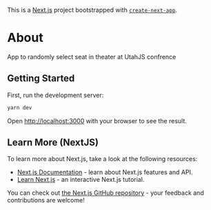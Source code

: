 This is a [Next.js](https://nextjs.org/) project bootstrapped with [`create-next-app`](https://github.com/zeit/next.js/tree/canary/packages/create-next-app).

# About

App to randomly select seat in theater at UtahJS confrence

## Getting Started

First, run the development server:

```bash
yarn dev
```

Open [http://localhost:3000](http://localhost:3000) with your browser to see the result.

## Learn More (NextJS)

To learn more about Next.js, take a look at the following resources:

- [Next.js Documentation](https://nextjs.org/docs) - learn about Next.js features and API.
- [Learn Next.js](https://nextjs.org/learn) - an interactive Next.js tutorial.

You can check out [the Next.js GitHub repository](https://github.com/zeit/next.js/) - your feedback and contributions are welcome!
